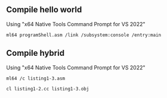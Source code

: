 ## Compile hello world

Using "x64 Native Tools Command Prompt for VS 2022"

```
ml64 programShell.asm /link /subsystem:console /entry:main
```

## Compile hybrid

Using "x64 Native Tools Command Prompt for VS 2022"

```
ml64 /c listing1-3.asm

cl listing1-2.cc listing1-3.obj
```
